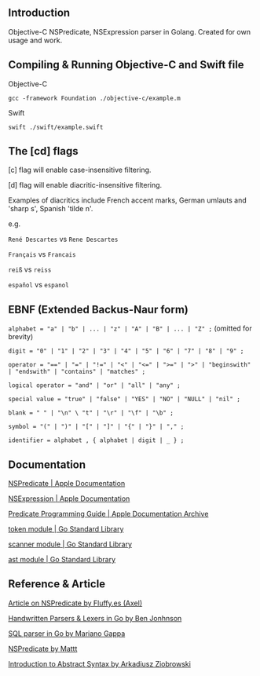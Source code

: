 ## Introduction

Objective-C NSPredicate, NSExpression parser in Golang. Created for own usage and work.

## Compiling & Running Objective-C and Swift file

Objective-C
```
gcc -framework Foundation ./objective-c/example.m
```

Swift
```
swift ./swift/example.swift
```

## The [cd] flags

[c] flag will enable case-insensitive filtering.

[d] flag will enable diacritic-insensitive filtering.

Examples of diacritics include French accent marks, German umlauts and 'sharp s', Spanish 'tilde n'.

e.g.

`René Descartes` vs `Rene Descartes`

`Français` vs `Francais`

`reiß` vs `reiss`

`español` vs `espanol`

## EBNF (Extended Backus-Naur form)

`alphabet = "a" | "b" | ... | "z" | "A" | "B" | ... | "Z" ;`  (omitted for brevity)

`digit = "0" | "1" | "2" | "3" | "4" | "5" | "6" | "7" | "8" | "9" ;`

`operator = "==" | "=" | "!=" | "<" | "<=" | ">=" | ">" | "beginswith" | "endswith" | "contains" | "matches" ;`

`logical operator = "and" | "or" | "all" | "any" ;`

`special value = "true" | "false" | "YES" | "NO" | "NULL" | "nil" ;`

`blank = " " | "\n" \ "t" | "\r" | "\f" | "\b" ;`

`symbol = "(" | ")" | "[" | "]" | "{" | "}" | "," ;`

`identifier = alphabet , { alphabet | digit | _ } ;`

## Documentation

[NSPredicate | Apple Documentation](https://developer.apple.com/documentation/foundation/nspredicate)

[NSExpression | Apple Documentation](https://developer.apple.com/documentation/foundation/nsexpression)

[Predicate Programming Guide | Apple Documentation Archive](https://developer.apple.com/library/archive/documentation/Cocoa/Conceptual/Predicates/AdditionalChapters/Introduction.html)

[token module | Go Standard Library](https://pkg.go.dev/go/token)

[scanner module | Go Standard Library](https://pkg.go.dev/go/scanner)

[ast module | Go Standard Library](https://pkg.go.dev/go/ast)


## Reference & Article

[Article on NSPredicate by Fluffy.es (Axel)](https://nspredicate.xyz/)

[Handwritten Parsers & Lexers in Go by Ben Jonhnson](https://blog.gopheracademy.com/advent-2014/parsers-lexers/)

[SQL parser in Go by Mariano Gappa](https://marianogappa.github.io/software/2019/06/05/lets-build-a-sql-parser-in-go/)

[NSPredicate by Mattt](https://nshipster.com/nspredicate/)

[Introduction to Abstract Syntax by Arkadiusz Ziobrowski](https://tech.ingrid.com/introduction-ast-golang/)
